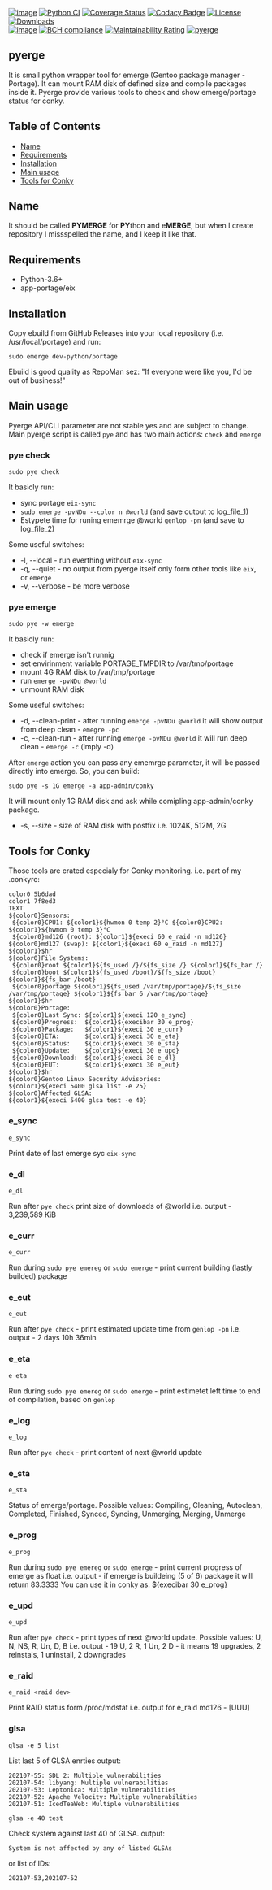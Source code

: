 [![image](https://img.shields.io/badge/pypi-v0.5.1-blue.svg)](https://pypi.org/project/pyerge/)
[![Python CI](https://github.com/emcek/pyerge/actions/workflows/python-ci.yml/badge.svg?branch=master)](https://github.com/emcek/pyerge/actions/workflows/python-ci.yml)
[![Coverage Status](https://coveralls.io/repos/github/emcek/pyerge/badge.svg?branch=master)](https://coveralls.io/github/emcek/pyerge?branch=master)
[![Codacy Badge](https://app.codacy.com/project/badge/Grade/a695786f861e4001b3fc3974f628e09f)](https://www.codacy.com/gh/emcek/pyerge/dashboard?utm_source=github.com&amp;utm_medium=referral&amp;utm_content=emcek/pyerge&amp;utm_campaign=Badge_Grade)
[![License](https://img.shields.io/badge/Licence-MIT-blue.svg)](./LICENSE.md)
[![Downloads](https://img.shields.io/github/downloads/emcek/pyerge/total?label=Downloads)](https://github.com/emcek/pyerge/releases)  
[![image](https://img.shields.io/badge/python-3.6%20%7C%203.7%20%7C%203.8%20%7C%203.9%20%7C%203.10-blue.svg)](https://github.com/emcek/pyerge)
[![BCH compliance](https://bettercodehub.com/edge/badge/emcek/pyerge?branch=master)](https://bettercodehub.com/)
[![Maintainability Rating](https://sonarcloud.io/api/project_badges/measure?project=emcek_pyerge&metric=sqale_rating)](https://sonarcloud.io/dashboard?id=emcek_pyerge)
[![pyerge](https://snyk.io/advisor/python/pyerge/badge.svg)](https://snyk.io/advisor/python/pyerge)

## pyerge
It is small python wrapper tool for emerge (Gentoo package manager - Portage). It can mount RAM disk of defined size and compile packages inside it. 
Pyerge provide various tools to check and show emerge/portage status for conky.

## Table of Contents
* [Name](#name)
* [Requirements](#requirements)
* [Installation](#installation)
* [Main usage](#main-usage)
* [Tools for Conky](#tools-for-conky)

## Name
It should be called **PYMERGE** for **PY**thon and e**MERGE**, but when I create repository I missspelled the name, and I keep it like that.

## Requirements
* Python-3.6+
* app-portage/eix

## Installation
Copy ebuild from GitHub Releases into your local repository (i.e. /usr/local/portage) and run:
```shell
sudo emerge dev-python/portage
```
Ebuild is good quality as RepoMan sez: "If everyone were like you, I'd be out of business!"

## Main usage
Pyerge API/CLI parameter are not stable yes and are subject to change.
Main pyerge script is called `pye` and has two main actions: `check` and `emerge`

### pye check
```shell
sudo pye check
```
It basicly run:
* sync portage `eix-sync`
* `sudo emerge -pvNDu --color n @world` (and save output to log_file_1)
* Estypete time for runing ememrge @world `genlop -pn` (and save to log_file_2)

Some useful switches:
* -l, --local - run everthing without `eix-sync`
* -q, --quiet - no output from pyerge itself only form other tools like `eix`, or `emerge`
* -v, --verbose - be more verbose

### pye emerge
```shell
sudo pye -w emerge
```
It basicly run:
* check if emerge isn't runnig
* set envirinment variable PORTAGE_TMPDIR to /var/tmp/portage
* mount 4G RAM disk to /var/tmp/portage
* run `emerge -pvNDu @world`
* unmount RAM disk

Some useful switches:
* -d, --clean-print - after running `emerge -pvNDu @world` it will show output from deep clean - `emegre -pc`
* -c, --clean-run - after running `emerge -pvNDu @world` it will run deep clean - `emerge -c` (imply -d)

After `emerge` action you can pass any ememrge parameter, it will be passed directly into emerge. So, you can build:
```shell
sudo pye -s 1G emerge -a app-admin/conky
```
It will mount only 1G RAM disk and ask while comipling app-admin/conky package.
* -s, --size - size of RAM disk with postfix i.e. 1024K, 512M, 2G

## Tools for Conky
Those tools are crated especialy for Conky monitoring. i.e. part of my .conkyrc:
```
color0 5b6dad
color1 7f8ed3
TEXT
${color0}Sensors:
 ${color0}CPU1: ${color1}${hwmon 0 temp 2}°C ${color0}CPU2: ${color1}${hwmon 0 temp 3}°C
 ${color0}md126 (root): ${color1}${execi 60 e_raid -n md126}   ${color0}md127 (swap): ${color1}${execi 60 e_raid -n md127}
${color1}$hr
${color0}File Systems:
 ${color0}root ${color1}${fs_used /}/${fs_size /} ${color1}${fs_bar /}
 ${color0}boot ${color1}${fs_used /boot}/${fs_size /boot} ${color1}${fs_bar /boot}
 ${color0}portage ${color1}${fs_used /var/tmp/portage}/${fs_size /var/tmp/portage} ${color1}${fs_bar 6 /var/tmp/portage}
${color1}$hr
${color0}Portage:
 ${color0}Last Sync: ${color1}${execi 120 e_sync}
 ${color0}Progress:  ${color1}${execibar 30 e_prog}
 ${color0}Package:   ${color1}${execi 30 e_curr}
 ${color0}ETA:       ${color1}${execi 30 e_eta}
 ${color0}Status:    ${color1}${execi 30 e_sta}
 ${color0}Update:    ${color1}${execi 30 e_upd}
 ${color0}Download:  ${color1}${execi 30 e_dl}
 ${color0}EUT:       ${color1}${execi 30 e_eut}
${color1}$hr
${color0}Gentoo Linux Security Advisories:
${color1}${execi 5400 glsa list -e 25}
${color0}Affected GLSA:
${color1}${execi 5400 glsa test -e 40}
```

### e_sync
```shell
e_sync
```
Print date of last emerge syc `eix-sync`

### e_dl
```shell
e_dl
```
Run after `pye check` print size of downloads of @world
i.e. output - 3,239,589 KiB

### e_curr
```shell
e_curr
```
Run during `sudo pye emereg` or `sudo emerge` - print current building (lastly builded) package

### e_eut
```shell
e_eut
```
Run after `pye check` - print estimated update time from `genlop -pn`
i.e. output - 2 days 10h 36min

### e_eta
```shell
e_eta
```
Run during `sudo pye emereg` or `sudo emerge` - print estimetet left time to end of compilation, based on `genlop`

### e_log
```shell
e_log
```
Run after `pye check` - print content of next @world update

### e_sta
```shell
e_sta
```
Status of emerge/portage. Possible values: Compiling, Cleaning, Autoclean, Completed, Finished, Synced, Syncing, Unmerging, Merging, Unmerge

### e_prog
```shell
e_prog
```
Run during `sudo pye emereg` or `sudo emerge` - print current progress of emerge as float
i.e. output - if emerge is buildeing (5 of 6) package it will return 83.3333
You can use it in conky as: ${execibar 30 e_prog}

### e_upd
```shell
e_upd
```
Run after `pye check` - print types of next @world update. Possible values: U, N, NS, R, Un, D, B
i.e. output - 19 U, 2 R, 1 Un, 2 D - it means 19 upgrades, 2 reinstals, 1 uninstall, 2 downgrades

### e_raid
```shell
e_raid <raid dev>
```
Print RAID status form /proc/mdstat
i.e. output for e_raid md126 - [UUU]

### glsa
```shell
glsa -e 5 list 
```
List last 5 of GLSA enrties
output:
```shell
202107-55: SDL 2: Multiple vulnerabilities
202107-54: libyang: Multiple vulnerabilities
202107-53: Leptonica: Multiple vulnerabilities
202107-52: Apache Velocity: Multiple vulnerabilities
202107-51: IcedTeaWeb: Multiple vulnerabilities
```

```shell
glsa -e 40 test 
```
Check system against last 40 of GLSA.
output:
```shell
System is not affected by any of listed GLSAs
```
or list of IDs:
```shell
202107-53,202107-52
```
